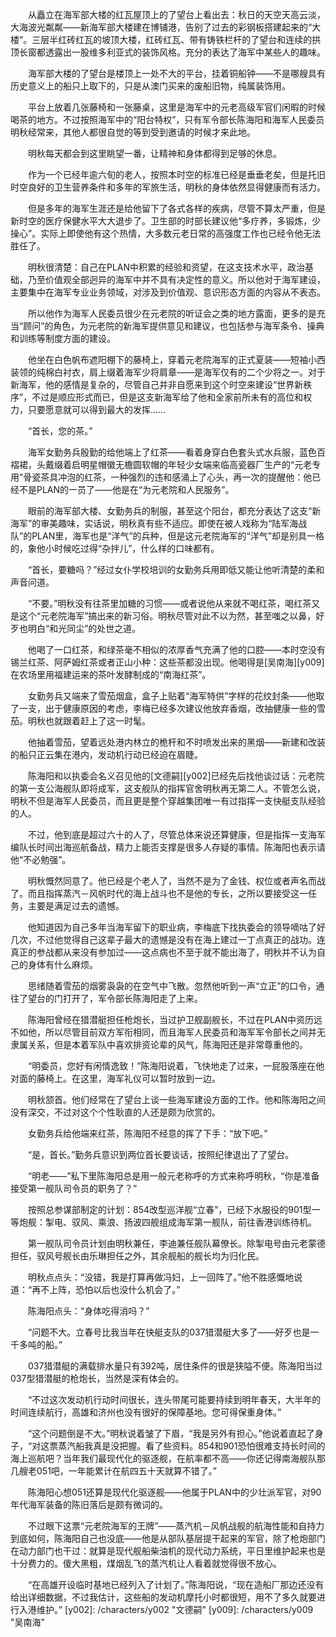 　　从矗立在海军部大楼的红瓦屋顶上的了望台上看出去：秋日的天空天高云淡，大海波光粼粼——新海军部大楼建在博铺港，告别了过去的彩钢板搭建起来的“大楼”。三层半红砖红瓦的坡顶大楼，红砖红瓦、带有铸铁栏杆的了望台和连续的拱顶长窗都透露出一股维多利亚式的装饰风格。充分的表达了海军中某些人的趣味。

　　海军部大楼的了望台是楼顶上一处不大的平台，挂着铜船钟——不是哪艘具有历史意义上的船只上取下的，只是从澳门买来的废船旧物，纯属装饰用。

　　平台上放着几张藤椅和一张藤桌，这里是海军中的元老高级军官们闲暇的时候喝茶的地方。不过按照海军中的“阳台特权”，只有军令部长陈海阳和海军人民委员明秋经常来，其他人都很自觉的等到受到邀请的时候才来此地。

　　明秋每天都会到这里眺望一番，让精神和身体都得到足够的休息。

　　作为一个已经年逾六旬的老人，按照本时空的标准已经是垂垂老矣，但是托旧时空良好的卫生营养条件和多年的军旅生活，明秋的身体依然显得健康而有活力。

　　但是多年的海军生涯还是给他留下了各式各样的疾病，尽管不算太严重，但是新时空的医疗保健水平大大退步了。卫生部的时部长建议他“多疗养，多锻炼，少操心”。实际上即使他有这个热情，大多数元老日常的高强度工作也已经令他无法胜任了。

　　明秋很清楚：自己在PLAN中积累的经验和资望，在这支技术水平，政治基础，乃至价值观全部迥异的海军中并不具有决定性的意义。所以他对于海军建设，主要集中在海军专业业务领域，对涉及到价值观、意识形态方面的内容从不表态。

　　所以他作为海军人民委员很少在元老院的听证会之类的地方露面，更多的是充当“顾问”的角色，为元老院的新海军提供意见和建议，也包括参与海军条令、操典和训练等制度方面的建设。

　　他坐在白色帆布遮阳棚下的藤椅上，穿着元老院海军的正式夏装——短袖小西装领的纯棉白衬衣，肩上缀着海军少将肩章——是海军仅有的二个少将之一。对于新海军，他的感情是复杂的，尽管自己并非自愿来到这个时空来建设“世界新秩序”，不过是顺应形式而已，但是这支新海军给了他和全家前所未有的高位和权力，只要愿意就可以得到最大的发挥……

　　“首长，您的茶。”

　　海军女勤务兵殷勤的给他端上了红茶——看着身穿白色套头式水兵服，蓝色百褶裙，头戴缀着启明星帽徽无檐圆软帽的年轻少女端来临高瓷器厂生产的“元老专用”骨瓷茶具冲泡的红茶，一种强烈的违和感涌上了心头，再一次的提醒他：他已经不是PLAN的一员了——他是在“为元老院和人民服务”。

　　眼前的海军部大楼、女勤务兵的制服，甚至这个阳台，都充分表达了这支“新海军”的审美趣味，实话说，明秋真有些不适应。即使在被人戏称为“陆军海战队”的PLAN里，海军也是“洋气”的兵种，但是这元老院海军的“洋气”却是别具一格的，象他小时候吃过得“杂拌儿”，什么样的口味都有。

　　“首长，要糖吗？”经过女仆学校培训的女勤务兵用即低又能让他听清楚的柔和声音问道。

　　“不要。”明秋没有往茶里加糖的习惯——或者说他从来就不喝红茶，喝红茶又是这个“元老院海军”搞出来的新习俗。明秋尽管对此不以为然，甚至嗤之以鼻，好歹也明白“和光同尘”的处世之道。

　　他喝了一口红茶，和绿茶毫不相似的浓厚香气充满了他的口腔——本时空没有锡兰红茶、阿萨姆红茶或者正山小种：这些茶都没出现。他喝得是[吴南海][y009]在农场里用福建运来的茶叶发酵制成的“南海红茶”。

　　女勤务兵又端来了雪茄烟盒，盒子上贴着“海军特供”字样的花纹封条——他取了一支，出于健康原因的考虑，李梅已经多次建议他放弃香烟，改抽健康一些的雪茄。明秋也就跟着赶上了这一时髦。

　　他抽着雪茄，望着远处港内林立的桅杆和不时喷发出来的黑烟——新建和改装的船只正云集在港内，发动机行动已经迫在眉睫。

　　陈海阳和以执委会名义召见他的[文德嗣][y002]已经先后找他谈过话：元老院的第一支公海舰队即将成军，这支舰队的指挥官舍明秋再无第二人。不管怎么说，明秋不但是海军人民委员，而且更是整个穿越集团唯一有过指挥一支快艇支队经验的人。

　　不过，他到底是超过六十的人了，尽管总体来说还算健康，但是指挥一支海军编队长时间出海巡航备战，精力上能否支撑是很多人存疑的事情。陈海阳也表示请他“不必勉强”。

　　明秋慨然同意了。他已经是个老人了，当然不是为了金钱、权位或者声名而战了。而且指挥蒸汽－风帆时代的海上战斗也不是他的专长，之所以要接受这一任务，主要是满足过去的遗憾。

　　他知道因为自己多年当海军留下的职业病，李梅底下找执委会的领导嘀咕了好几次，不过他觉得自己这辈子最大的遗憾是没有在海上建过一丁点真正的战功。连真正的参战都从来没有参加过——这点病也不至于就不能出海了，明秋并不认为自己的身体有什么麻烦。

　　思绪随着雪茄的烟雾袅袅的在空气中飞散。忽然他听到一声“立正”的口令，通往了望台的门打开了，军令部长陈海阳走了上来。

　　陈海阳曾经在猎潜艇担任枪炮长，当过护卫舰副舰长，不过在PLAN中资历远不如他，所以尽管目前双方军衔相同，而且海军人民委员和海军军令部长之间并无隶属关系，但是本着军队中喜欢排资论辈的风气，陈海阳还是非常尊重他的。

　　“明委员，您好有闲情逸致！”陈海阳说着，飞快地走了过来，一屁股落座在他对面的藤椅上。在这里，海军礼仪可以暂时放到一边。

　　明秋颔首。他们经常在了望台上谈一些海军建设方面的工作。他和陈海阳之间没有深交，不过对这个个性耿直的人还是颇为欣赏的。

　　女勤务兵给他端来红茶，陈海阳不经意的挥了下手：“放下吧。”

　　“是，首长。”勤务兵意识到两位首长要谈话，按照纪律退出了了望台。

　　“明老——”私下里陈海阳总是用一般元老称呼的方式来称呼明秋，“你是准备接受第一舰队司令员的职务了？”

　　按照总参谋部制定的计划：854改型巡洋舰“立春”，已经下水服役的901型一等炮舰：掣电、驭风、乘浪、扬波四舰组成海军第一舰队，前往香港训练待机。

　　第一舰队司令员计划由明秋兼任，李迪兼任舰队幕僚长。除掣电号由元老蒙德担任，驭风号舰长由乐琳担任之外，其余舰船的舰长均为归化民。

　　明秋点点头：“没错，我是打算再做冯妇，上一回阵了。”他不胜感慨地说道：“再不上阵，恐怕以后也没什么机会了。”

　　陈海阳点头：“身体吃得消吗？”

　　“问题不大。立春号比我当年在快艇支队的037猎潜艇大多了——好歹也是一千多吨的船。”

　　037猎潜艇的满载排水量只有392吨，居住条件的很是狭隘不便。陈海阳当过037型猎潜艇的枪炮长，当然是深有体会的。

　　“不过这次发动机行动时间很长，连头带尾可能要持续到明年春天，大半年的时间连续航行，高雄和济州也没有很好的保障基地。您可得保重身体。”

　　“这个问题倒是不大。”明秋说着皱了下眉，“我是另外有担心。”他说着直起了身子，“对这票蒸汽船我真是没把握。看了些资料。854和901恐怕很难支持长时间的海上巡航吧？当年我们最现代化的驱逐舰，在航率都不高——你还记得南海舰队那几艘老051吧，一年能累计在航四五十天就算不错了。”

　　陈海阳心想051还算是现代化驱逐舰——他属于PLAN中的少壮派军官，对90年代海军装备的陈旧落后是颇有微词的。

　　不过眼下这票“元老院海军的王牌”——蒸汽机－风帆战舰的航海性能和自持力到底如何，陈海阳自己也没底——他是从部队基层提干起来的军官，除了枪炮部门在动力部门也干过：就算是现代舰船柴油机的现代动力系统，平日里维护起来也是十分费力的。傻大黑粗，煤烟乱飞的蒸汽机让人看着就觉得很不放心。

　　“在高雄开设临时基地已经列入了计划了。”陈海阳说，“现在造船厂那边还没有给出详细数据，不过我估计，这些船的发动机摩托小时都很短，用不了多久就要进行入港维护。”
[y002]: /characters/y002 "文德嗣"
[y009]: /characters/y009 "吴南海"
